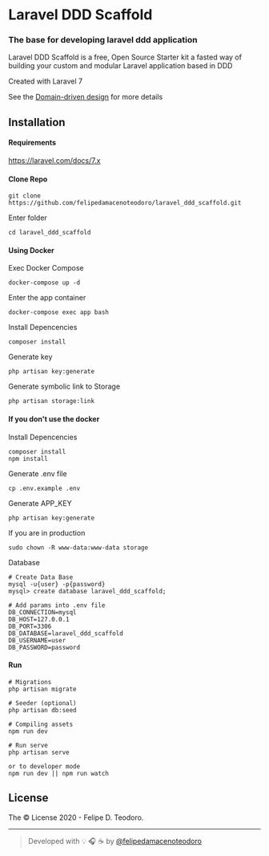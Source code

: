 # Laravel DDD Scaffold

### The base for developing laravel ddd application

Laravel DDD Scaffold is a free, Open Source Starter kit a fasted way of building your custom and modular Laravel application based in DDD

Created with Laravel 7

See the [Domain-driven design](https://en.wikipedia.org/wiki/Domain-driven_design) for more details

## Installation


#### Requirements

https://laravel.com/docs/7.x


#### Clone Repo

```
git clone https://github.com/felipedamacenoteodoro/laravel_ddd_scaffold.git
```

Enter folder
```
cd laravel_ddd_scaffold
```

#### Using Docker

Exec Docker Compose
```
docker-compose up -d
```

Enter the app container
```
docker-compose exec app bash
```

Install Depencencies
```
composer install
```

Generate key
```
php artisan key:generate
```

Generate symbolic link to Storage
```
php artisan storage:link
```

#### If you don't use the docker

Install Depencencies
```
composer install
npm install
```

Generate .env file
```
cp .env.example .env
```

Generate APP_KEY
```
php artisan key:generate
```

If you are in production
```
sudo chown -R www-data:www-data storage
```

Database

```
# Create Data Base
mysql -u{user} -p{password}
mysql> create database laravel_ddd_scaffold;
```

```
# Add params into .env file
DB_CONNECTION=mysql
DB_HOST=127.0.0.1
DB_PORT=3306
DB_DATABASE=laravel_ddd_scaffold
DB_USERNAME=user
DB_PASSWORD=password
```

#### Run

```
# Migrations
php artisan migrate

# Seeder (optional)
php artisan db:seed

# Compiling assets
npm run dev

# Run serve
php artisan serve

or to developer mode
npm run dev || npm run watch
```

## License

The © License 2020 - Felipe D. Teodoro.

---

> Developed with :bulb: :headphones: :coffee: by [@felipedamacenoteodoro](https://www.linkedin.com/in/felipedamacenoteodoro)
